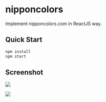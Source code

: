 # nipponcolors

Implement nipponcolors.com in ReactJS way.

## Quick Start

```bash
npm install
npm start
```

## Screenshot

![](http://orffla7xv.bkt.clouddn.com/WX20180727-182810.png?imageslim)



![](http://orffla7xv.bkt.clouddn.com/WX20180727-182851.png?imageslim)

